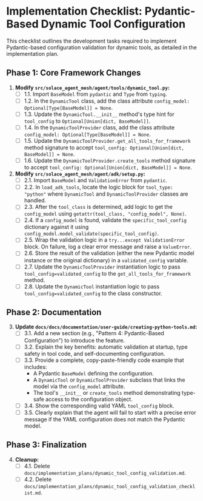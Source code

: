 # Implementation Checklist: Pydantic-Based Dynamic Tool Configuration

This checklist outlines the development tasks required to implement Pydantic-based configuration validation for dynamic tools, as detailed in the implementation plan.

## Phase 1: Core Framework Changes

1.  **Modify `src/solace_agent_mesh/agent/tools/dynamic_tool.py`:**
    - [ ] 1.1. Import `BaseModel` from `pydantic` and `Type` from `typing`.
    - [ ] 1.2. In the `DynamicTool` class, add the class attribute `config_model: Optional[Type[BaseModel]] = None`.
    - [ ] 1.3. Update the `DynamicTool.__init__` method's type hint for `tool_config` to `Optional[Union[dict, BaseModel]]`.
    - [ ] 1.4. In the `DynamicToolProvider` class, add the class attribute `config_model: Optional[Type[BaseModel]] = None`.
    - [ ] 1.5. Update the `DynamicToolProvider.get_all_tools_for_framework` method signature to accept `tool_config: Optional[Union[dict, BaseModel]] = None`.
    - [ ] 1.6. Update the `DynamicToolProvider.create_tools` method signature to accept `tool_config: Optional[Union[dict, BaseModel]] = None`.

2.  **Modify `src/solace_agent_mesh/agent/adk/setup.py`:**
    - [ ] 2.1. Import `BaseModel` and `ValidationError` from `pydantic`.
    - [ ] 2.2. In `load_adk_tools`, locate the logic block for `tool_type: "python"` where `DynamicTool` and `DynamicToolProvider` classes are handled.
    - [ ] 2.3. After the `tool_class` is determined, add logic to get the `config_model` using `getattr(tool_class, "config_model", None)`.
    - [ ] 2.4. If a `config_model` is found, validate the `specific_tool_config` dictionary against it using `config_model.model_validate(specific_tool_config)`.
    - [ ] 2.5. Wrap the validation logic in a `try...except ValidationError` block. On failure, log a clear error message and raise a `ValueError`.
    - [ ] 2.6. Store the result of the validation (either the new Pydantic model instance or the original dictionary) in a `validated_config` variable.
    - [ ] 2.7. Update the `DynamicToolProvider` instantiation logic to pass `tool_config=validated_config` to the `get_all_tools_for_framework` method.
    - [ ] 2.8. Update the `DynamicTool` instantiation logic to pass `tool_config=validated_config` to the class constructor.

## Phase 2: Documentation

3.  **Update `docs/docs/documentation/user-guide/creating-python-tools.md`:**
    - [ ] 3.1. Add a new section (e.g., "Pattern 4: Pydantic-Based Configuration") to introduce the feature.
    - [ ] 3.2. Explain the key benefits: automatic validation at startup, type safety in tool code, and self-documenting configuration.
    - [ ] 3.3. Provide a complete, copy-paste-friendly code example that includes:
        - A Pydantic `BaseModel` defining the configuration.
        - A `DynamicTool` or `DynamicToolProvider` subclass that links the model via the `config_model` attribute.
        - The tool's `__init__` or `create_tools` method demonstrating type-safe access to the configuration object.
    - [ ] 3.4. Show the corresponding valid YAML `tool_config` block.
    - [ ] 3.5. Clearly explain that the agent will fail to start with a precise error message if the YAML configuration does not match the Pydantic model.

## Phase 3: Finalization

4.  **Cleanup:**
    - [ ] 4.1. Delete `docs/implementation_plans/dynamic_tool_config_validation.md`.
    - [ ] 4.2. Delete `docs/implementation_plans/dynamic_tool_config_validation_checklist.md`.
